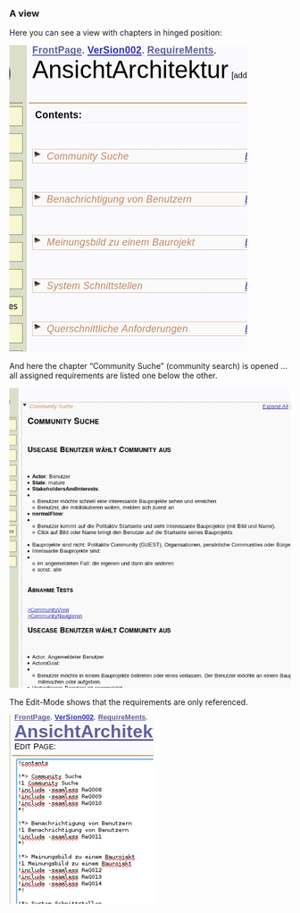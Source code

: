 ### A view
Here you can see a view with chapters in hinged position:

![Figure 9: Embedded requirement – in hinged position][view1]

[view1]: https://raw.githubusercontent.com/DomainDrivenArchitecture/ddaArchitecture/requirements/images/30_requirements/FitnesseAnsicht01_zusammengeklappt.png "Figure 9: Embedded requirement – in hinged position"

And here the chapter “Community Suche” (community search) is opened … all assigned requirements are listed one below the other.

![Figure 10: And an Embedded requirement - opened][view2]

[view2]: https://raw.githubusercontent.com/DomainDrivenArchitecture/ddaArchitecture/requirements/images/30_requirements/FitnesseAnsicht02_MehrereAnforderungenAufEinmal.png "Figure 10: And an Embedded requirement - opened"

The Edit-Mode shows that the requirements are only referenced.

![Figure 11: In the Edit Mode the referencing becomes apparent.][view3]

[view3]: https://raw.githubusercontent.com/DomainDrivenArchitecture/ddaArchitecture/requirements/images/30_requirements/FitnesseAnsicht03_imEditMode.png "Figure 11: In the Edit Mode the referencing becomes apparent."